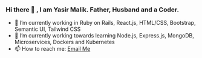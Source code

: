 ### Hi there 👋 , I am Yasir Malik. Father, Husband and a Coder.

- 🔭 I’m currently working in Ruby on Rails, React.js, HTML/CSS, Bootstrap, Semantic UI, Tailwind CSS
- 💪 I’m currently working towards learning Node.js, Express.js, MongoDB, Microservices, Dockers and Kubernetes
- 📫 How to reach me: [Email Me](mailto:yasirrafiq786@gmail.com)


